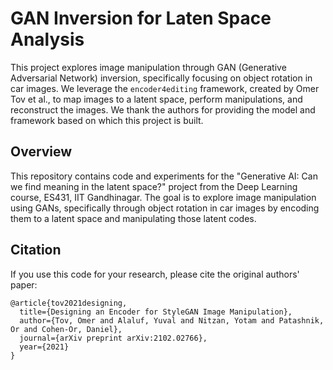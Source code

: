 # GAN Inversion for Laten Space Analysis

This project explores image manipulation through GAN (Generative Adversarial Network) inversion, specifically focusing on object rotation in car images. We leverage the `encoder4editing` framework, created by Omer Tov et al., to map images to a latent space, perform manipulations, and reconstruct the images. We thank the authors for providing the model and framework based on which this project is built.

## Overview

This repository contains code and experiments for the "Generative AI: Can we find meaning in the latent space?" project from the Deep Learning course, ES431, IIT Gandhinagar. The goal is to explore image manipulation using GANs, specifically through object rotation in car images by encoding them to a latent space and manipulating those latent codes.

## Citation

If you use this code for your research, please cite the original authors' paper:

```
@article{tov2021designing,
  title={Designing an Encoder for StyleGAN Image Manipulation},
  author={Tov, Omer and Alaluf, Yuval and Nitzan, Yotam and Patashnik, Or and Cohen-Or, Daniel},
  journal={arXiv preprint arXiv:2102.02766},
  year={2021}
}
```

